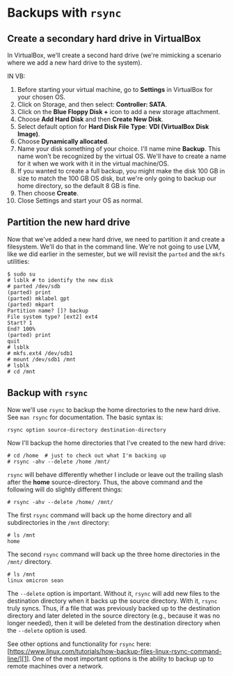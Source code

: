 # Backups with ``rsync``

## Create a secondary hard drive in VirtualBox

In VirtualBox, we'll create a second hard drive (we're mimicking a scenario
where we add a new hard drive to the system).

IN VB:

1. Before starting your virtual machine, go to **Settings** in VirtualBox for
   your chosen OS.
2. Click on Storage, and then select: **Controller: SATA**.
3. Click on the **Blue Floppy Disk +** icon to add a new storage attachment.
4. Choose **Add Hard Disk** and then **Create New Disk**.
5. Select default option for **Hard Disk File Type**: **VDI (VirtualBox Disk
   Image)**.
6. Choose **Dynamically allocated**.
7. Name your disk something of your choice. I'll name mine **Backup**. This
   name won't be recognized by the virtual OS. We'll have to create a name for
   it when we work with it in the virtual machine/OS.
8. If you wanted to create a full backup, you might make the disk 100 GB in
   size to match the 100 GB OS disk, but we're only going to backup our home
   directory, so the default 8 GB is fine.
9. Then choose **Create**.
10. Close Settings and start your OS as normal.

## Partition the new hard drive

Now that we've added a new hard drive, we need to partition it and create
a filesystem. We'll do that in the command line. We're not going to use LVM,
like we did earlier in the semester, but we will revisit the ``parted`` and the
``mkfs`` utilities:

```
$ sudo su
# lsblk # to identify the new disk
# parted /dev/sdb
(parted) print
(parted) mklabel gpt
(parted) mkpart
Partition name? []? backup
File system type? [ext2] ext4
Start? 1
End? 100%
(parted) print
quit
# lsblk
# mkfs.ext4 /dev/sdb1
# mount /dev/sdb1 /mnt
# lsblk
# cd /mnt
```

## Backup with ``rsync``

Now we'll use ``rsync`` to backup the home directories to the new hard drive.
See ``man rsync`` for documentation. The basic syntax is:

```
rsync option source-directory destination-directory
```

Now I'll backup the home directories that I've created to the new hard drive:

```
# cd /home  # just to check out what I'm backing up
# rsync -ahv --delete /home /mnt/
```

``rsync`` will behave differently whether I include or leave out the trailing
slash after the **home** source-directory. Thus, the above command and the
following will do slightly different things:

```
# rsync -ahv --delete /home/ /mnt/
```

The first ``rsync`` command will back up the home directory and all
subdirectories in the ``/mnt`` directory:

```
# ls /mnt
home
```

The second ``rsync`` command will back up the three home directories in the
``/mnt/`` directory.

```
# ls /mnt
linux omicron sean
```

The ``--delete`` option is important. Without it, ``rsync`` will add new files
to the destination directory when it backs up the source directory. With it,
``rsync`` truly syncs. Thus, if a file that was previously backed up to the
destination directory and later deleted in the source directory (e.g., because
it was no longer needed), then it will be deleted from the destination
directory when the ``--delete`` option is used.

See other options and functionality for ``rsync`` here:
[https://www.linux.com/tutorials/how-backup-files-linux-rsync-command-line/][1].
One of the most important options is the ability to backup up to remote
machines over a network.

[1]:https://www.linux.com/tutorials/how-backup-files-linux-rsync-command-line/
